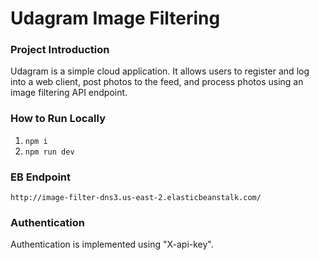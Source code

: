 # Udagram Image Filtering

### Project Introduction 
Udagram is a simple cloud application. It allows users to register and log into a web client, post photos to the feed, and process photos using an image filtering API endpoint. 

### How to Run Locally
1. `npm i`
2. `npm run dev`

### EB Endpoint
`http://image-filter-dns3.us-east-2.elasticbeanstalk.com/`

### Authentication
Authentication is implemented using "X-api-key".

